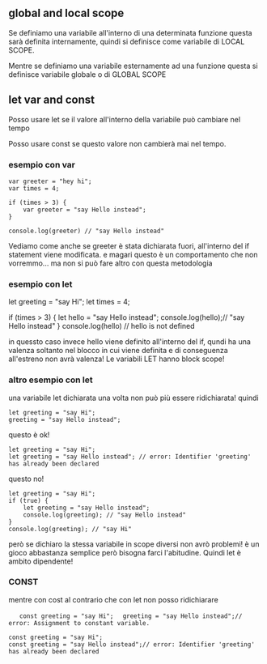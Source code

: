 ## global and local scope

Se definiamo una variabile all'interno di una determinata funzione questa sarà definita internamente, quindi si definisce come variabile di LOCAL SCOPE.

Mentre se definiamo una variabile esternamente ad una funzione questa si definisce variabile globale o di GLOBAL SCOPE


## let var and const

Posso usare let se il valore all'interno della variabile può cambiare nel tempo

Posso usare const se questo valore non cambierà mai nel tempo.

### esempio con var

    var greeter = "hey hi";
    var times = 4;

    if (times > 3) {
        var greeter = "say Hello instead"; 
    }
    
    console.log(greeter) // "say Hello instead"

Vediamo come anche se greeter è stata dichiarata fuori, all'interno del if statement viene modificata. e magari questo è un comportamento che non vorremmo... ma non si può fare altro con questa metodologia


### esempio con let


   let greeting = "say Hi";
   let times = 4;

   if (times > 3) {
        let hello = "say Hello instead";
        console.log(hello);// "say Hello instead"
    }
   console.log(hello) // hello is not defined

in quessto  caso invece hello viene definito all'interno del if, qundi ha una valenza soltanto nel blocco in cui viene definita e di conseguenza all'estreno non avrà valenza!
Le variabili LET hanno block scope!

### altro esempio con let
una variabile let dichiarata una volta non può più essere ridichiarata!
quindi

    let greeting = "say Hi";
    greeting = "say Hello instead";
    
questo è ok!

    let greeting = "say Hi";
    let greeting = "say Hello instead"; // error: Identifier 'greeting' has already been declared


questo no!


    let greeting = "say Hi";
    if (true) {
        let greeting = "say Hello instead";
        console.log(greeting); // "say Hello instead"
    }
    console.log(greeting); // "say Hi"

però se dichiaro la stessa variabile in scope diversi non avrò problemi! è un gioco abbastanza semplice però bisogna farci l'abitudine. Quindi let è ambito dipendente!


### CONST

mentre con cost al contrario che con let non posso ridichiarare 


`    const greeting = "say Hi"; `
 `   greeting = "say Hello instead";// error: Assignment to constant variable. `


    const greeting = "say Hi";
    const greeting = "say Hello instead";// error: Identifier 'greeting' has already been declared
